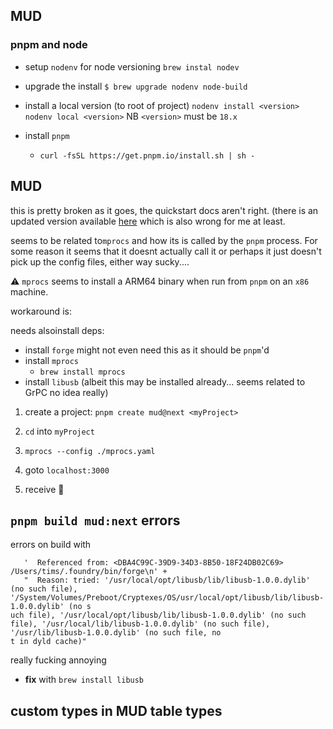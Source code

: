 
## MUD 

### pnpm and node
* setup `nodenv` for node versioning `brew instal nodev`
* upgrade the install
		`$ brew upgrade nodenv node-build`
* install a local version (to root of project)
  `nodenv install <version>`
  `nodenv local <version>`
  NB `<version>` must be `18.x`

* install `pnpm`   
	* `curl -fsSL https://get.pnpm.io/install.sh | sh -`

## MUD

this is pretty broken as it goes, the quickstart docs aren't right. (there is an updated version available [here](https://mud-docs-4u4f02n5n-latticexyz.vercel.app/templates/typescript/getting-started) which is also wrong for me at least.

seems to be related to`mprocs` and how its is called by the `pnpm` process. For some reason it seems that it doesnt actually call it or perhaps it just doesn't pick up the config files, either way sucky.... 

:warning:
`mprocs` seems to install a ARM64 binary when run from `pnpm` on an `x86` machine.

workaround is:
 
needs alsoinstall deps:
* install `forge` might not even need this as it should be `pnpm`'d
* install `mprocs`
	* `brew install mprocs`
* install `libusb` (albeit this may be installed already... seems related to GrPC no idea really)

1. create a project:
	`pnpm create mud@next <myProject>`
2. `cd` into `myProject`
3. `mprocs --config ./mprocs.yaml`
4. goto `localhost:3000`

5. receive :bacon:


## `pnpm build mud:next` errors

errors on build with

 ```stderr: 'dyld[6735]: Library not loaded: /usr/local/opt/libusb/lib/libusb-1.0.0.dylib\n' +
    '  Referenced from: <DBA4C99C-39D9-34D3-8B50-18F24DB02C69> /Users/tims/.foundry/bin/forge\n' +
    "  Reason: tried: '/usr/local/opt/libusb/lib/libusb-1.0.0.dylib' (no such file), '/System/Volumes/Preboot/Cryptexes/OS/usr/local/opt/libusb/lib/libusb-1.0.0.dylib' (no s
uch file), '/usr/local/opt/libusb/lib/libusb-1.0.0.dylib' (no such file), '/usr/local/lib/libusb-1.0.0.dylib' (no such file), '/usr/lib/libusb-1.0.0.dylib' (no such file, no
t in dyld cache)"
```

really fucking annoying

* __fix__  with `brew install libusb`

## custom types in MUD table types
<!--stackedit_data:
eyJoaXN0b3J5IjpbMTQ4NDIzODEzLDE1MzA4NDY2ODEsMTEyMD
UyMTExMiwtMTk3NDEzNjM4OCwyMDMzNjczNDc4LC0xMTgyOTY3
ODA4LC00OTgyODAyMTMsLTIwMjMzMDk3MzRdfQ==
-->